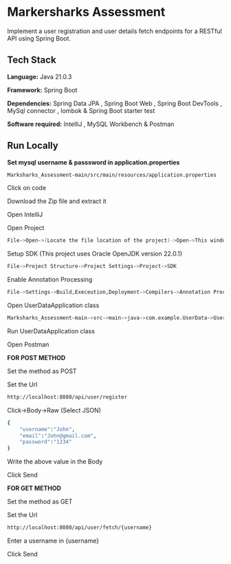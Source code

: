 
# Markersharks Assessment

Implement a user registration and user details fetch endpoints for a RESTful API using Spring Boot.


## Tech Stack



**Language:** Java 21.0.3

**Framework:** Spring Boot

**Dependencies:** Spring Data JPA , Spring Boot Web , Spring Boot DevTools , MySql connector , lombok & Spring Boot starter test

**Software required:** IntelliJ , MySQL Workbench & Postman 


## Run Locally

**Set mysql username & passsword in application.properties**
```bash
Marksharks_Assessment-main/src/main/resources/application.properties
```
Click on code

Download the Zip file and extract it 

Open IntelliJ

Open Project
```bash
File->Open->(Locate the file location of the project)->Open->This window
```
Setup SDK (This project uses Oracle OpenJDK version 22.0.1)
```bash
File->Project Structure->Project Settings->Project->SDK
```
Enable Annotation Processing
```bash
File->Settings->Build,Execeution,Deployment->Compilers->Annotation Processors->Enable Annotation Processing->Apply->Ok
```
Open UserDataApplication class
```bash
Marksharks_Assessment-main->src->main->java->com.example.UserData->UserDataApplication
```
Run UserDataApplication class

Open Postman

**FOR POST METHOD**

Set the method as POST

Set the Url
```bash
http://localhost:8080/api/user/register
```

Click->Body->Raw (Select JSON)
```bash
{
    "username":"John",
    "email":"John@gmail.com",
    "password":"1234"
}
```
Write the above value in the Body

Click Send

**FOR GET METHOD**

Set the method as GET

Set the Url
```bash
http://localhost:8080/api/user/fetch/{username}
```
Enter a username in {username}

Click Send
